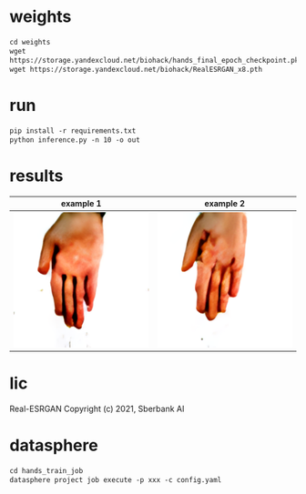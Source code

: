 # weights
```
cd weights
wget https://storage.yandexcloud.net/biohack/hands_final_epoch_checkpoint.pkl
wget https://storage.yandexcloud.net/biohack/RealESRGAN_x8.pth
```
# run

```
pip install -r requirements.txt
python inference.py -n 10 -o out
```
# results

example 1             |  example 2
:-------------------------:|:-------------------------:
![](./out/5.png)  |  ![](./out/8.png)

# lic
Real-ESRGAN Copyright (c) 2021, Sberbank AI

# datasphere

```
cd hands_train_job
datasphere project job execute -p xxx -c config.yaml
```